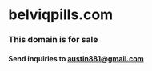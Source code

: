 # belviqpills.com
### This domain is for sale
#### Send inquiries to [austin881@gmail.com](mailto:austin881@gmail.com)
